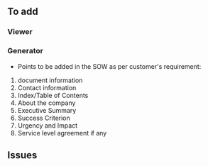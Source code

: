 ## To add

### Viewer

### Generator
- Points to be added in the SOW as per customer's requirement:
1) document information
2) Contact information
3) Index/Table of Contents
4) About the company
5) Executive Summary
6) Success Criterion
7) Urgency and Impact
8) Service level agreement if any

## Issues
